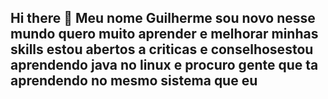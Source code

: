 ## Hi there 👋 Meu nome Guilherme sou novo nesse mundo quero muito aprender e melhorar minhas skills estou abertos a criticas e conselhosestou aprendendo java no linux e procuro gente que ta aprendendo no mesmo sistema que eu 



<!--
**guiiiscript/guiiiscript** is a ✨ _special_ ✨ repository because its `README.md` (this file) appears on your GitHub profile.

Here are some ideas to get you started:

- 🔭 I’m currently working on ...
- 🌱 I’m currently learning ...
- 👯 I’m looking to collaborate on ...
- 🤔 I’m looking for help with ...
- 💬 Ask me about ...
- 📫 How to reach me: ...
- 😄 Pronouns: ...
- ⚡ Fun fact: ...
-->
